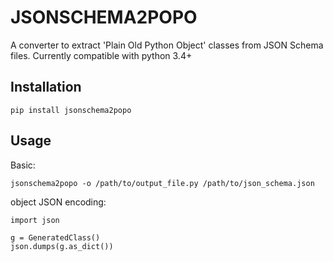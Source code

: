 # JSONSCHEMA2POPO

A converter to extract 'Plain Old Python Object' classes from JSON Schema files.
Currently compatible with python 3.4+

## Installation

    pip install jsonschema2popo

## Usage

Basic:

    jsonschema2popo -o /path/to/output_file.py /path/to/json_schema.json
    
object JSON encoding:

    import json
    
    g = GeneratedClass()
    json.dumps(g.as_dict())
